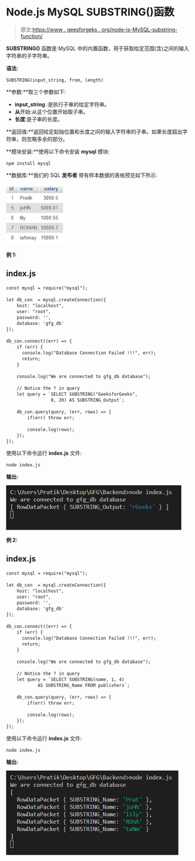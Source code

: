 # Node.js MySQL SUBSTRING()函数

> 原文:[https://www . geesforgeks . org/node-js-MySQL-substring-function/](https://www.geeksforgeeks.org/node-js-mysql-substring-function/)

**SUBSTRING()** 函数是 MySQL 中的内置函数，用于获取给定范围(含)之间的输入字符串的子字符串。

**语法:**

```
SUBSTRING(input_string, from, length)
```

**参数:**取三个参数如下:

*   **input_string** :是执行子串的给定字符串。
*   **从**开始:从这个位置开始取子串。
*   **长度**:是子串的长度。

**返回值:**返回给定起始位置和长度之间的输入字符串的子串。如果长度超出字符串，则忽略多余的部分。

**模块安装:**使用以下命令安装 **mysql** 模块:

```
npm install mysql
```

**数据库:**我们的 SQL **发布者** 带有样本数据的表格预览如下所示:

![](img/862e0dc0654aee673b376e8190bacaa5.png)

**例 1:**

## index.js

```
const mysql = require("mysql");

let db_con  = mysql.createConnection({
    host: "localhost",
    user: "root",
    password: '',
    database: 'gfg_db'
});

db_con.connect((err) => {
    if (err) {
      console.log("Database Connection Failed !!!", err);
      return;
    }

    console.log("We are connected to gfg_db database");

    // Notice the ? in query
    let query = `SELECT SUBSTRING("GeeksforGeeks", 
                 8, 20) AS SUBSTRING_Output`;

    db_con.query(query, (err, rows) => {
        if(err) throw err;

        console.log(rows);
    });
});
```

使用以下命令运行 **index.js** 文件:

```
node index.js
```

**输出:**

![](img/aa86ab432358692328558fa66544f649.png)

**例 2:**

## index.js

```
const mysql = require("mysql");

let db_con  = mysql.createConnection({
    host: "localhost",
    user: "root",
    password: '',
    database: 'gfg_db'
});

db_con.connect((err) => {
    if (err) {
      console.log("Database Connection Failed !!!", err);
      return;
    }

    console.log("We are connected to gfg_db database");

    // Notice the ? in query
    let query = `SELECT SUBSTRING(name, 1, 4) 
            AS SUBSTRING_Name FROM publishers`;

    db_con.query(query, (err, rows) => {
        if(err) throw err;

        console.log(rows);
    });
});
```

使用以下命令运行 **index.js** 文件:

```
node index.js
```

**输出:**

![](img/8949e9f27ad514d9c6883e0a96f62af3.png)